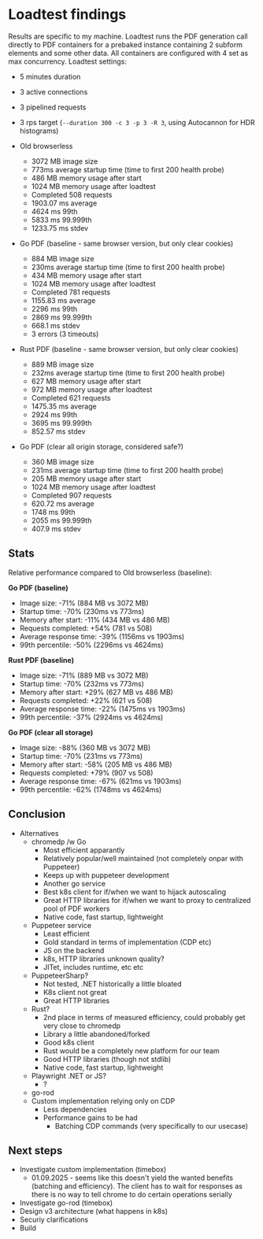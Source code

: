 # Loadtest findings

Results are specific to my machine.
Loadtest runs the PDF generation call directly to PDF containers for a prebaked instance containing 2 subform elements and some other data.
All containers are configured with 4 set as max concurrency.
Loadtest settings: 
* 5 minutes duration
* 3 active connections 
* 3 pipelined requests 
* 3 rps target 
(`--duration 300 -c 3 -p 3 -R 3`, using Autocannon for HDR histograms) 

* Old browserless
  * 3072 MB image size
  * 773ms average startup time (time to first 200 health probe)
  * 486 MB memory usage after start
  * 1024 MB memory usage after loadtest
  * Completed 508 requests
  * 1903.07 ms average
  * 4624 ms 99th
  * 5833 ms 99.999th
  * 1233.75 ms stdev

* Go PDF (baseline - same browser version, but only clear cookies)
  * 884 MB image size
  * 230ms average startup time (time to first 200 health probe)
  * 434 MB memory usage after start
  * 1024 MB memory usage after loadtest
  * Completed 781 requests
  * 1155.83 ms average
  * 2296 ms 99th
  * 2869 ms 99.999th
  * 668.1 ms stdev
  * 3 errors (3 timeouts)

* Rust PDF (baseline - same browser version, but only clear cookies)
  * 889 MB image size
  * 232ms average startup time (time to first 200 health probe)
  * 627 MB memory usage after start
  * 972 MB memory usage after loadtest
  * Completed 621 requests
  * 1475.35 ms average
  * 2924 ms 99th
  * 3695 ms 99.999th
  * 852.57 ms stdev

* Go PDF (clear all origin storage, considered safe?)
  * 360 MB image size
  * 231ms average startup time (time to first 200 health probe)
  * 205 MB memory usage after start
  * 1024 MB memory usage after loadtest
  * Completed 907 requests
  * 620.72 ms average
  * 1748 ms 99th
  * 2055 ms 99.999th
  * 407.9 ms stdev

## Stats

Relative performance compared to Old browserless (baseline):

**Go PDF (baseline)**
* Image size: -71% (884 MB vs 3072 MB)
* Startup time: -70% (230ms vs 773ms)
* Memory after start: -11% (434 MB vs 486 MB)
* Requests completed: +54% (781 vs 508)
* Average response time: -39% (1156ms vs 1903ms)
* 99th percentile: -50% (2296ms vs 4624ms)

**Rust PDF (baseline)**
* Image size: -71% (889 MB vs 3072 MB)  
* Startup time: -70% (232ms vs 773ms)
* Memory after start: +29% (627 MB vs 486 MB)
* Requests completed: +22% (621 vs 508)
* Average response time: -22% (1475ms vs 1903ms)
* 99th percentile: -37% (2924ms vs 4624ms)

**Go PDF (clear all storage)**
* Image size: -88% (360 MB vs 3072 MB)
* Startup time: -70% (231ms vs 773ms)
* Memory after start: -58% (205 MB vs 486 MB)
* Requests completed: +79% (907 vs 508)
* Average response time: -67% (621ms vs 1903ms)
* 99th percentile: -62% (1748ms vs 4624ms)

## Conclusion

* Alternatives
  * chromedp /w Go
    * Most efficient apparantly
    * Relatively popular/well maintained (not completely onpar with Puppeteer)
    * Keeps up with puppeteer development
    * Another go service
    * Best k8s client for if/when we want to hijack autoscaling
    * Great HTTP libraries for if/when we want to proxy to centralized pool of PDF workers
    * Native code, fast startup, lightweight
  * Puppeteer service
    * Least efficient
    * Gold standard in terms of implementation (CDP etc)
    * JS on the backend
    * k8s, HTTP libraries unknown quality?
    * JITet, includes runtime, etc etc
  * PuppeteerSharp?
    * Not tested, .NET historically a little bloated
    * K8s client not great
    * Great HTTP libraries
  * Rust? 
    * 2nd place in terms of measured efficiency, could probably get very close to chromedp
    * Library a little abandoned/forked
    * Good k8s client
    * Rust would be a completely new platform for our team
    * Good HTTP libraries (though not stdlib)
    * Native code, fast startup, lightweight
  * Playwright .NET or JS?
    * ?
  * go-rod
  * Custom implementation relying only on CDP
    * Less dependencies
    * Performance gains to be had
      * Batching CDP commands (very specifically to our usecase)

## Next steps

* Investigate custom implementation (timebox)
  * 01.09.2025 - seems like this doesn't yield the wanted benefits (batching and efficiency). The client has to wait for responses as there is no way to tell chrome to do certain operations serially
* Investigate go-rod (timebox)
* Design v3 architecture (what happens in k8s)
* Securiy clarifications
* Build
